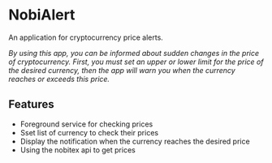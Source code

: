 # NobiAlert
An application for cryptocurrency price alerts.

_By using this app, you can be informed about sudden changes in the price of  cryptocurrency. First, you must set an upper or lower limit for the price of the desired currency, then the app will warn you when the currency reaches or exceeds this price._

## Features
- Foreground service for checking prices 
- Sset list of currency to check their prices
- Display the notification when the currency reaches the desired price
- Using the nobitex api to get prices
